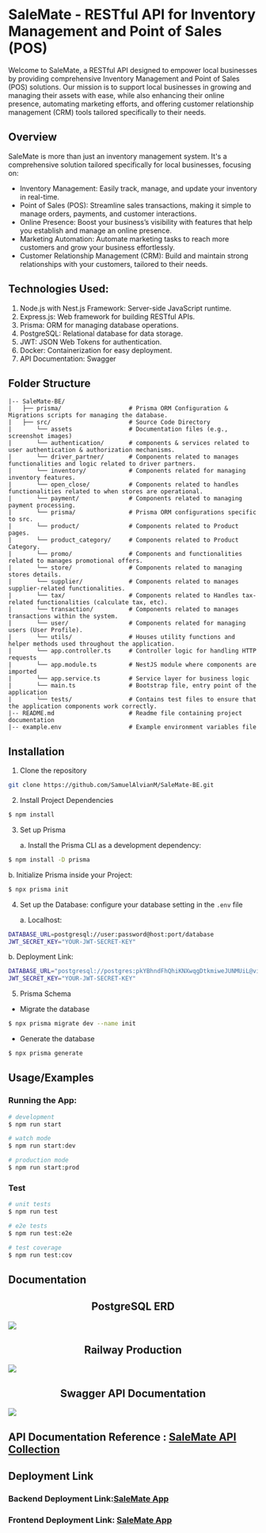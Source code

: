 # SaleMate - RESTful API for Inventory Management and Point of Sales (POS)

Welcome to SaleMate, a RESTful API designed to empower local businesses by providing comprehensive Inventory Management and Point of Sales (POS) solutions. Our mission is to support local businesses in growing and managing their assets with ease, while also enhancing their online presence, automating marketing efforts, and offering customer relationship management (CRM) tools tailored specifically to their needs.

## Overview 
SaleMate is more than just an inventory management system. It's a comprehensive solution tailored specifically for local businesses, focusing on:
- Inventory Management: Easily track, manage, and update your inventory in real-time.
- Point of Sales (POS): Streamline sales transactions, making it simple to manage orders, payments, and customer interactions.
- Online Presence: Boost your business’s visibility with features that help you establish and manage an online presence.
- Marketing Automation: Automate marketing tasks to reach more customers and grow your business effortlessly.
- Customer Relationship Management (CRM): Build and maintain strong relationships with your customers, tailored to their needs.

## Technologies Used:
1. Node.js with Nest.js Framework: Server-side JavaScript runtime.
2. Express.js: Web framework for building RESTful APIs.
3. Prisma: ORM for managing database operations.
4. PostgreSQL: Relational database for data storage.
5. JWT: JSON Web Tokens for authentication.
6. Docker: Containerization for easy deployment.
7. API Documentation: Swagger

## Folder Structure
 ```
 |-- SaleMate-BE/
 |   ├── prisma/                   # Prisma ORM Configuration & Migrations scripts for managing the database.
 |   ├── src/                      # Source Code Directory
 |       └── assets                # Documentation files (e.g., screenshot images)
 |       └── authentication/       # components & services related to user authentication & authorization mechanisms.
 |       └── driver_partner/       # Components related to manages functionalities and logic related to driver partners.
 |       └── inventory/            # Components related for managing inventory features.
 |       └── open_close/           # Components related to handles functionalities related to when stores are operational.
 |       └── payment/              # Components related to managing payment processing.
 |       └── prisma/               # Prisma ORM configurations specific to src.
 |       └── product/              # Components related to Product pages.
 |       └── product_category/     # Components related to Product Category.
 |       └── promo/                # Components and functionalities related to manages promotional offers.
 |       └── store/                # Components related to managing stores details.
 |       └── supplier/             # Components related to manages supplier-related functionalities.
 |       └── tax/                  # Components related to Handles tax-related functionalities (calculate tax, etc).
 |       └── transaction/          # Components related to manages transactions within the system.
 |       └── user/                 # Components related for managing users (User Profile).
 |       └── utils/                # Houses utility functions and helper methods used throughout the application.
 |       └── app.controller.ts     # Controller logic for handling HTTP requests
 |       └── app.module.ts         # NestJS module where components are imported
 |       └── app.service.ts        # Service layer for business logic
 |       └── main.ts               # Bootstrap file, entry point of the application
 |       └── tests/                # Contains test files to ensure that the application components work correctly.
 |-- README.md                     # Readme file containing project documentation
 |-- example.env                   # Example environment variables file
```

## Installation
1. Clone the repository
```bash
git clone https://github.com/SamuelAlvianM/SaleMate-BE.git
```
2. Install Project Dependencies
```bash
$ npm install
```

3. Set up Prisma

    a. Install the Prisma CLI as a development dependency:
```bash
$ npm install -D prisma
```

 b. Initialize Prisma inside your Project:
```bash
$ npx prisma init
```

4. Set up the Database: configure your database setting in the `.env` file

    a. Localhost:
```bash
DATABASE_URL=postgresql://user:password@host:port/database
JWT_SECRET_KEY="YOUR-JWT-SECRET-KEY"
```

b. Deployment Link:
```bash
DATABASE_URL="postgresql://postgres:pkYBhndFhQhiKNXwqgDtkmiweJUNMUiL@viaduct.proxy.rlwy.net:27020/railway"
JWT_SECRET_KEY="YOUR-JWT-SECRET-KEY"
```

5. Prisma Schema
 - Migrate the database
```bash
$ npx prisma migrate dev --name init
```
 - Generate the database
 ```bash
 $ npx prisma generate
 ```


## Usage/Examples

### Running the App:

```bash
# development
$ npm run start

# watch mode
$ npm run start:dev

# production mode
$ npm run start:prod
```

### Test
```bash
# unit tests
$ npm run test

# e2e tests
$ npm run test:e2e

# test coverage
$ npm run test:cov
```

## Documentation
<h2 align="center"> PostgreSQL ERD</h2><img src="https://github.com/SamuelAlvianM/SaleMate-BE/blob/main/src/assets/SaleMate%20ERD.jpg?raw=true">

<h2 align="center"> Railway Production</h2><img src="https://github.com/SamuelAlvianM/SaleMate-BE/blob/main/src/assets/Railway%20Production.jpg?raw=true">

<h2 align="center"> Swagger API Documentation</h2><img src="https://github.com/SamuelAlvianM/SaleMate-BE/blob/main/src/assets/API%20Documentation.png?raw=true">

## API Documentation Reference : [SaleMate API Collection](http://localhost:3000/api)

## Deployment Link
### Backend Deployment Link:[SaleMate App](http://salemate-be-production.up.railway.app)


### Frontend Deployment Link: [SaleMate App](https://sale-mate-fe.vercel.app/)
